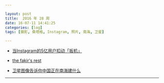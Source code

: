 ```yaml
---

layout: post
title:  2016 年 28 周
date: 16-07-11 14:41:25
categories: [log]
tags: [摄影, 桑塔格, Instagram, 照片, 南海, 卫星]

---
```


- [当Instagram的5亿用户扣动「扳机」](https://dailyio.me/2016-07-09)

- [the fakir's rest](https://www.youtube.com/watch?v=Qv3M7FxJqtM)

- [卫星图像告诉你中国正在南海建什么](http://www.nytimes.com/interactive/2015/07/30/world/asia/what-china-has-been-building-in-the-south-china-sea-cn.html)

---
